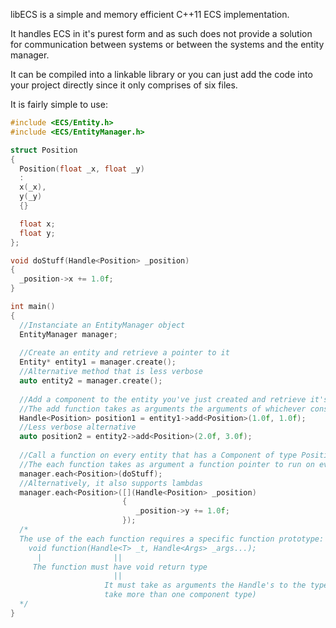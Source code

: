 libECS is a simple and memory efficient C++11 ECS implementation.

It handles ECS in it's purest form and as such does not provide a solution for communication
between systems or between the systems and the entity manager.

It can be compiled into a linkable library or you can just add the code into your project
directly since it only comprises of six files.

It is fairly simple to use:

```cpp
#include <ECS/Entity.h>
#include <ECS/EntityManager.h>

struct Position
{
  Position(float _x, float _y)
  :
  x(_x),
  y(_y)
  {}

  float x;
  float y;
};

void doStuff(Handle<Position> _position)
{
  _position->x += 1.0f;
}

int main()
{
  //Instanciate an EntityManager object
  EntityManager manager;
  
  //Create an entity and retrieve a pointer to it
  Entity* entity1 = manager.create();
  //Alternative method that is less verbose
  auto entity2 = manager.create();
  
  //Add a component to the entity you've just created and retrieve it's Handle (fancy pointer wrapper)
  //The add function takes as arguments the arguments of whichever constructor the type provides.
  Handle<Position> position1 = entity1->add<Position>(1.0f, 1.0f);
  //Less verbose alternative
  auto position2 = entity2->add<Position>(2.0f, 3.0f);
  
  //Call a function on every entity that has a Component of type Position that the EntityManager owns.
  //The each function takes as argument a function pointer to run on every entity that has the required type
  manager.each<Position>(doStuff);
  //Alternatively, it also supports lambdas
  manager.each<Position>([](Handle<Position> _position)
                         {
                            _position->y += 1.0f;
                         });
  /*
  The use of the each function requires a specific function prototype:
    void function(Handle<T> _t, Handle<Args> _args...);
      |                ||
     The function must have void return type
                       ||
                     It must take as arguments the Handle's to the types of Component's you're running the function for(it can
                     take more than one component type)
  */
}
```
